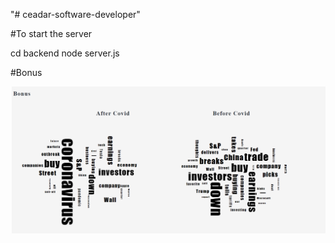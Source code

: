 "# ceadar-software-developer" 

#To start the server 


cd backend
node server.js

#Bonus


![Alt Text](https://raw.githubusercontent.com/hanene2030/ceadar-software-developer/main/bonus.png)
